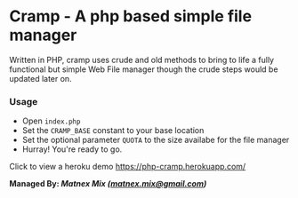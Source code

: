 # Cramp - A php based simple file manager
Written in PHP, cramp uses crude and old methods to bring to life a fully functional but simple Web File manager though the crude steps would be updated later on.

### Usage
- Open `index.php`
- Set the `CRAMP_BASE` constant to your base location
- Set the optional parameter `QUOTA` to the size availabe for the file manager
- Hurray! You're ready to go.

Click to view a heroku demo https://php-cramp.herokuapp.com/

**Managed By: *Matnex Mix (matnex.mix@gmail.com)***
